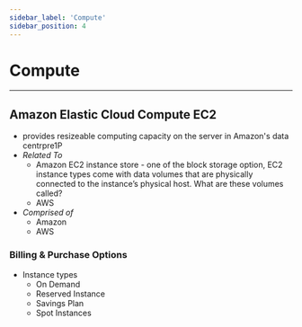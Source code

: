 ```yaml
---
sidebar_label: 'Compute'
sidebar_position: 4
---
```



# Compute

---
## Amazon Elastic Cloud Compute EC2
- provides resizeable computing capacity on the server in Amazon's data centrpre1P
- *Related To*
    - Amazon EC2 instance store - one of the block storage option, EC2 instance types come with data volumes that are physically connected to the instance’s physical host. What are these volumes called?
    - AWS
- *Comprised of*
    - Amazon
    - AWS

### Billing & Purchase Options
- Instance types
    - On Demand
    - Reserved Instance
    - Savings Plan
    - Spot Instances
